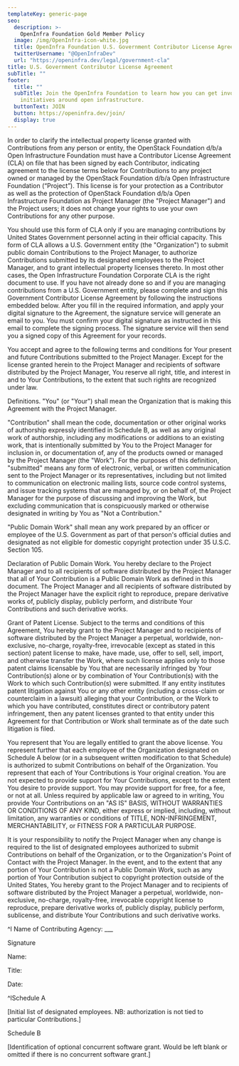 ```yaml
---
templateKey: generic-page
seo:
  description: >-
    OpenInfra Foundation Gold Member Policy
  image: /img/OpenInfra-icon-white.jpg
  title: OpenInfra Foundation U.S. Government Contributor License Agreement
  twitterUsername: "@OpenInfraDev"
  url: "https://openinfra.dev/legal/government-cla"
title: U.S. Government Contributor License Agreement
subTitle: ""
footer:
  title: ""
  subTitle: Join the OpenInfra Foundation to learn how you can get involved in
    initiatives around open infrastructure.
  buttonText: JOIN
  button: https://openinfra.dev/join/
  display: true
---
```


In order to clarify the intellectual property license granted with Contributions from any person or entity, the OpenStack Foundation d/b/a Open Infrastructure Foundation must have a Contributor License Agreement (CLA) on file that has been signed by each Contributor, indicating agreement to the license terms below for Contributions to any project owned or managed by the OpenStack Foundation d/b/a Open Infrastructure Foundation (“Project”). This license is for your protection as a Contributor as well as the protection of OpenStack Foundation d/b/a Open Infrastructure Foundation as Project Manager (the "Project Manager") and the Project users; it does not change your rights to use your own Contributions for any other purpose.

You should use this form of CLA only if you are managing contributions by United States Government personnel acting in their official capacity. This form of CLA allows a U.S. Government entity (the "Organization") to submit public domain Contributions to the Project Manager, to authorize Contributions submitted by its designated employees to the Project Manager, and to grant intellectual property licenses thereto. In most other cases, the Open Infrastructure Foundation Corporate CLA is the right document to use. If you have not already done so and if you are managing contributions from a U.S. Government entity, please complete and sign this Government Contributor License Agreement by following the instructions embedded below. After you fill in the required information, and apply your digital signature to the Agreement, the signature service will generate an email to you. You must confirm your digital signature as instructed in this email to complete the signing process. The signature service will then send you a signed copy of this Agreement for your records.

You accept and agree to the following terms and conditions for Your present and future Contributions submitted to the Project Manager. Except for the license granted herein to the Project Manager and recipients of software distributed by the Project Manager, You reserve all right, title, and interest in and to Your Contributions, to the extent that such rights are recognized under law.

Definitions. "You" (or "Your") shall mean the Organization that is making this Agreement with the Project Manager.

"Contribution" shall mean the code, documentation or other original works of authorship expressly identified in Schedule B, as well as any original work of authorship, including any modifications or additions to an existing work, that is intentionally submitted by You to the Project Manager for inclusion in, or documentation of, any of the products owned or managed by the Project Manager (the "Work"). For the purposes of this definition, "submitted" means any form of electronic, verbal, or written communication sent to the Project Manager or its representatives, including but not limited to communication on electronic mailing lists, source code control systems, and issue tracking systems that are managed by, or on behalf of, the Project Manager for the purpose of discussing and improving the Work, but excluding communication that is conspicuously marked or otherwise designated in writing by You as "Not a Contribution."

"Public Domain Work" shall mean any work prepared by an officer or employee of the U.S. Government as part of that person's official duties and designated as not eligible for domestic copyright protection under 35 U.S.C. Section 105.

Declaration of Public Domain Work. You hereby declare to the Project Manager and to all recipients of software distributed by the Project Manager that all of Your Contribution is a Public Domain Work as defined in this document. The Project Manager and all recipients of software distributed by the Project Manager have the explicit right to reproduce, prepare derivative works of, publicly display, publicly perform, and distribute Your Contributions and such derivative works.

Grant of Patent License. Subject to the terms and conditions of this Agreement, You hereby grant to the Project Manager and to recipients of software distributed by the Project Manager a perpetual, worldwide, non-exclusive, no-charge, royalty-free, irrevocable (except as stated in this section) patent license to make, have made, use, offer to sell, sell, import, and otherwise transfer the Work, where such license applies only to those patent claims licensable by You that are necessarily infringed by Your Contribution(s) alone or by combination of Your Contribution(s) with the Work to which such Contribution(s) were submitted. If any entity institutes patent litigation against You or any other entity (including a cross-claim or counterclaim in a lawsuit) alleging that your Contribution, or the Work to which you have contributed, constitutes direct or contributory patent infringement, then any patent licenses granted to that entity under this Agreement for that Contribution or Work shall terminate as of the date such litigation is filed.

You represent that You are legally entitled to grant the above license. You represent further that each employee of the Organization designated on Schedule A below (or in a subsequent written modification to that Schedule) is authorized to submit Contributions on behalf of the Organization. You represent that each of Your Contributions is Your original creation.
You are not expected to provide support for Your Contributions, except to the extent You desire to provide support. You may provide support for free, for a fee, or not at all. Unless required by applicable law or agreed to in writing, You provide Your Contributions on an "AS IS" BASIS, WITHOUT WARRANTIES OR CONDITIONS OF ANY KIND, either express or implied, including, without limitation, any warranties or conditions of TITLE, NON-INFRINGEMENT, MERCHANTABILITY, or FITNESS FOR A PARTICULAR PURPOSE.

It is your responsibility to notify the Project Manager when any change is required to the list of designated employees authorized to submit Contributions on behalf of the Organization, or to the Organization's Point of Contact with the Project Manager.
In the event, and to the extent that any portion of Your Contribution is not a Public Domain Work, such as any portion of Your Contribution subject to copyright protection outside of the United States, You hereby grant to the Project Manager and to recipients of software distributed by the Project Manager a perpetual, worldwide, non-exclusive, no-charge, royalty-free, irrevocable copyright license to reproduce, prepare derivative works of, publicly display, publicly perform, sublicense, and distribute Your Contributions and such derivative works.

^l Name of Contributing Agency: \_\_\_

Signature

Name:

Title:

Date:

^lSchedule A

[Initial list of designated employees. NB: authorization is not tied to particular Contributions.]

Schedule B

[Identification of optional concurrent software grant. Would be left blank or omitted if there is no concurrent software grant.]
